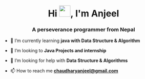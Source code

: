 <h1 align="center">Hi <img src="https://media.giphy.com/media/hvRJCLFzcasrR4ia7z/giphy.gif" width="35" height="35">, I'm Anjeel</h1>
<h3 align="center">A perseverance programmer from Nepal</h3>

- 🌱 I’m currently learning **java with Data Structure & Algorithm**

- 👯 I’m looking to **Java Projects and internship**

- 🤝 I’m looking for help with **Data Structure & Algorithms**

- 📫 How to reach me **chaudharyanjeel@gmail.com**
